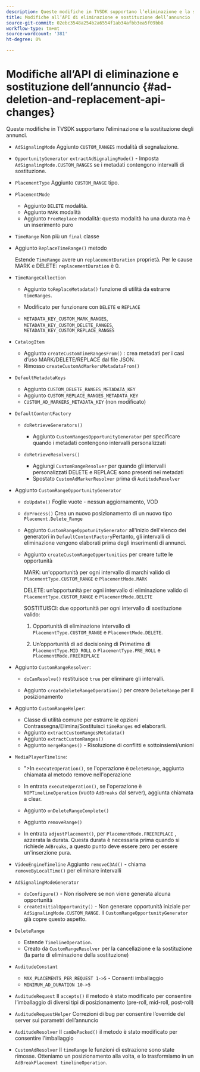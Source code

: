 ```yaml
---
description: Queste modifiche in TVSDK supportano l’eliminazione e la sostituzione degli annunci.
title: Modifiche all’API di eliminazione e sostituzione dell’annuncio
source-git-commit: 02ebc3548a254b2a6554f1ab34afbb3ea5f09bb8
workflow-type: tm+mt
source-wordcount: '381'
ht-degree: 0%

---
```


# Modifiche all’API di eliminazione e sostituzione dell’annuncio {#ad-deletion-and-replacement-api-changes}

Queste modifiche in TVSDK supportano l’eliminazione e la sostituzione degli annunci.

* `AdSignalingMode` Aggiunto `CUSTOM_RANGES` modalità di segnalazione.

* `OpportunityGenerator`  `extractAdSignalingMode()` - Imposta `AdSignalingMode.CUSTOM_RANGES` se i metadati contengono intervalli di sostituzione.

* `PlacementType` Aggiunto `CUSTOM_RANGE` tipo.

* `PlacementMode`

   * Aggiunto `DELETE` modalità.
   * Aggiunto `MARK` modalità
   * Aggiunto `FreeReplace` modalità: questa modalità ha una durata ma è un inserimento puro

* `TimeRange` Non più un `final` classe

* Aggiunto `ReplaceTimeRange()` metodo

  Estende `TimeRange` avere un `replacementDuration` proprietà. Per le cause MARK e DELETE: `replacementDuration` è 0.

* `TimeRangeCollection`

   * Aggiunto `toReplaceMetadata()` funzione di utilità da estrarre `timeRanges`.

   * Modificato per funzionare con `DELETE` e `REPLACE`

   * `METADATA_KEY_CUSTOM_MARK_RANGES`, `METADATA_KEY_CUSTOM_DELETE_RANGES`, `METADATA_KEY_CUSTOM_REPLACE_RANGES`

* `CatalogItem`

   * Aggiunto `createCustomTimeRangesFrom()` : crea metadati per i casi d’uso MARK/DELETE/REPLACE dal file JSON.
   * Rimosso `createCustomAdMarkersMetadataFrom()`

* `DefaultMetadataKeys`

   * Aggiunto `CUSTOM_DELETE_RANGES_METADATA_KEY`
   * Aggiunto `CUSTOM_REPLACE_RANGES_METADATA_KEY`
   * `CUSTOM_AD_MARKERS_METADATA_KEY` (non modificato)

* `DefaultContentFactory`

   * `doRetrieveGenerators()`

      * Aggiunto `CustomRangesOpportunityGenerator` per specificare quando i metadati contengono intervalli personalizzati

   * `doRetrieveResolvers()`

      * Aggiungi `CustomRangeResolver` per quando gli intervalli personalizzati DELETE e REPLACE sono presenti nei metadati
      * Spostato `CustomAdMarkerResolver` prima di `AuditudeResolver`

* Aggiunto `CustomRangeOpportunityGenerator`

   * `doUpdate()` Foglie vuote - nessun aggiornamento, VOD
   * `doProcess()` Crea un nuovo posizionamento di un nuovo tipo `Placement.Delete_Range`

   * Aggiunto `CustomRangeOppotunityGenerator` all&#39;inizio dell&#39;elenco dei generatori in `DefaultContentFactory`Pertanto, gli intervalli di eliminazione vengono elaborati prima degli inserimenti di annunci.

   * Aggiunto `createCustomRangeOpportunities` per creare tutte le opportunità

     MARK: un&#39;opportunità per ogni intervallo di marchi valido di `PlacementType.CUSTOM_RANGE` e `PlacementMode.MARK`

     DELETE: un’opportunità per ogni intervallo di eliminazione valido di `PlacementType.CUSTOM_RANGE` e `PlacementMode.DELETE`

     SOSTITUISCI: due opportunità per ogni intervallo di sostituzione valido:

      1. Opportunità di eliminazione intervallo di `PlacementType.CUSTOM_RANGE` e `PlacementMode.DELETE`.

      1. Un’opportunità di ad decisioning di Primetime di `PlacementType.MID_ROLL` o `PlacementType.PRE_ROLL` e `PlacementMode.FREEREPLACE`

* Aggiunto `CustomRangeResolver`:

   * `doCanResolve()` restituisce `true` per eliminare gli intervalli.

   * Aggiunto `createDeleteRangeOperation()` per creare `DeleteRange` per il posizionamento

* Aggiunto `CustomRangeHelper`:

   * Classe di utilità comune per estrarre le opzioni Contrassegna/Elimina/Sostituisci `timeRanges` ed elaborarli.
   * Aggiunto `extractCustomRangesMetadata()`
   * Aggiunto `extractCustomRanges()`
   * Aggiunto `mergeRanges()` - Risoluzione di conflitti e sottoinsiemi/unioni

* `MediaPlayerTimeline`:

   * &quot;>In `executeOperation()`, se l&#39;operazione è `DeleteRange`, aggiunta chiamata al metodo remove nell&#39;operazione

   * In entrata `executeOperation()`, se l&#39;operazione è `NOPTimelineOperation` (vuoto `AdBreaks` dal server), aggiunta chiamata a clear.

   * Aggiunto `onDeleteRangeComplete()`
   * Aggiunto `removeRange()`
   * In entrata `adjustPlacement()`, per `PlacementMode.FREEREPLACE` , azzerata la durata. Questa durata è necessaria prima quando si richiede `AdBreaks`, a questo punto deve essere zero per essere un&#39;inserzione pura.

* `VideoEngineTimeline` Aggiunto `removeC3Ad()` - chiama `removeByLocalTime()` per eliminare intervalli

* `AdSignalingModeGenerator`

   * `doConfigure()` - Non risolvere se non viene generata alcuna opportunità
   * `createInitialOpportunity()` - Non generare opportunità iniziale per `AdSignalingMode.CUSTOM_RANGE`. Il `CustomRangeOpportunityGenerator` già copre questo aspetto.

* `DeleteRange`

   * Estende `TimelineOperation`.
   * Creato da `CustomRangeResolver` per la cancellazione e la sostituzione (la parte di eliminazione della sostituzione)

* `AuditudeConstant`

   * `MAX_PLACEMENTS_PER_REQUEST 1->5` - Consenti imballaggio
   * `MINIMUM_AD_DURATION 10->5`

* `AuditudeRequest` Il `accepts()` il metodo è stato modificato per consentire l’imballaggio di diversi tipi di posizionamento (pre-roll, mid-roll, post-roll)

* `AuditudeRequestHelper` Correzioni di bug per consentire l’override del server sui parametri dell’annuncio

* `AuditudeResolver` Il `canBePacked()` il metodo è stato modificato per consentire l&#39;imballaggio

* `CustomAdResolver` Il `timeRange` le funzioni di estrazione sono state rimosse. Otteniamo un posizionamento alla volta, e lo trasformiamo in un `AdBreakPlacement timelineOperation`.
